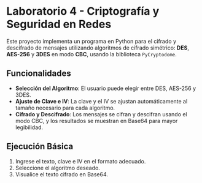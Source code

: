 # Laboratorio 4 - Criptografía y Seguridad en Redes

Este proyecto implementa un programa en Python para el cifrado y descifrado de mensajes utilizando algoritmos de cifrado simétrico: **DES**, **AES-256** y **3DES** en modo **CBC**, usando la biblioteca `PyCryptodome`.

## Funcionalidades

- **Selección del Algoritmo**: El usuario puede elegir entre DES, AES-256 y 3DES.
- **Ajuste de Clave e IV**: La clave y el IV se ajustan automáticamente al tamaño necesario para cada algoritmo.
- **Cifrado y Descifrado**: Los mensajes se cifran y descifran usando el modo CBC, y los resultados se muestran en Base64 para mayor legibilidad.

## Ejecución Básica

1. Ingrese el texto, clave e IV en el formato adecuado.
2. Seleccione el algoritmo deseado.
3. Visualice el texto cifrado en Base64.
